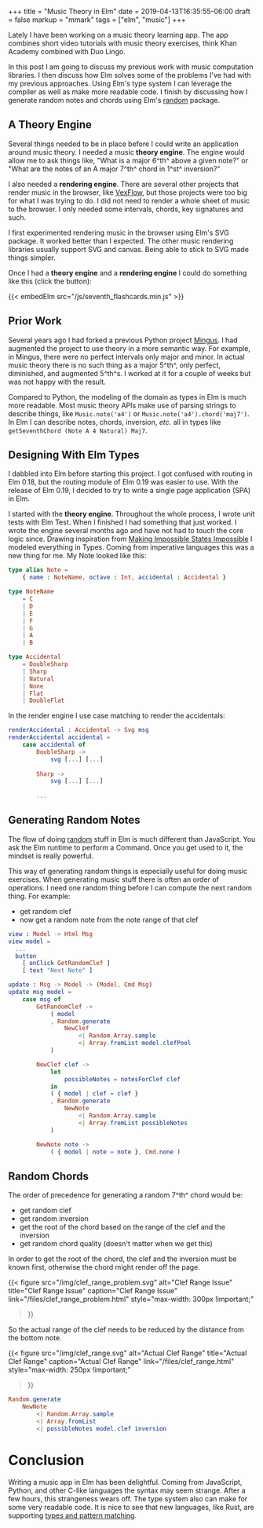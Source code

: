 +++
title = "Music Theory in Elm"
date = 2019-04-13T16:35:55-06:00
draft = false
markup = "mmark"
tags = ["elm", "music"]
+++

Lately I have been working on a music theory learning app. The app combines short video tutorials with music theory exercises, think Khan Academy combined with Duo Lingo.

In this post I am going to discuss my previous work with music computation libraries. I then discuss how Elm solves some of the problems I've had with my previous approaches. Using Elm's type system I can leverage the compiler as well as make more readable code. I finish by discussing how I generate random notes and chords using Elm's [random](https://package.elm-lang.org/packages/elm/random/latest/) package.

## A Theory Engine

Several things needed to be in place before I could write an application around music theory. I needed a music **theory engine**. The engine would allow me to ask things like, "What is a major 6^th^ above a given note?" or "What are the notes of an A major 7^th^ chord in 1^st^ inversion?"

I also needed a **rendering engine**. There are several other projects that render music in the browser, like [VexFlow](http://www.vexflow.com/), but those projects were too big for what I was trying to do. I did not need to render a whole sheet of music to the browser. I only needed some intervals, chords, key signatures and such.

I first experimented rendering music in the browser using Elm's SVG package. It worked better than I expected. The other music rendering libraries usually support SVG and canvas. Being able to stick to SVG made things simpler.

Once I had a **theory engine** and a **rendering engine** I could do something like this (click the button):

{{< embedElm src="/js/seventh_flashcards.min.js" >}}

## Prior Work

Several years ago I had forked a previous Python project [Mingus](https://github.com/bspaans/python-mingus). I had augmented the project to use theory in a more semantic way. For example, in Mingus, there were no perfect intervals only major and minor. In actual music theory there is no such thing as a major 5^th^, only perfect, diminished, and augmented 5^th^s. I worked at it for a couple of weeks but was not happy with the result.

Compared to Python, the modeling of the domain as types in Elm is much more readable. Most music theory APIs make use of parsing strings to describe things, like `Music.note('a4')` or `Music.note('a4').chord('maj7')`. In Elm I can describe notes, chords, inversion, *etc.* all in types like `getSeventhChord (Note A 4 Natural) Maj7`.

## Designing With Elm Types 

I dabbled into Elm before starting this project. I got confused with routing in Elm 0.18, but the routing module of Elm 0.19 was easier to use. With the release of Elm 0.19, I decided to try to write a single page application (SPA) in Elm.

I started with the **theory engine**. Throughout the whole process, I wrote unit tests with Elm Test. When I finished I had something that just worked. I wrote the engine several months ago and have not had to touch the core logic since. Drawing inspiration from [Making Impossible States Impossible](https://youtu.be/IcgmSRJHu_8) I modeled everything in Types. Coming from imperative languages this was a new thing for me. My Note looked like this:

```Elm
type alias Note =
    { name : NoteName, octave : Int, accidental : Accidental }

type NoteName
    = C
    | D
    | E
    | F
    | G
    | A
    | B

type Accidental
    = DoubleSharp
    | Sharp
    | Natural
    | None
    | Flat
    | DoubleFlat
```

In the render engine I use case matching to render the accidentals:

```Elm
renderAccidental : Accidental -> Svg msg
renderAccidental accidental =
    case accidental of
        DoubleSharp ->
            svg [...] [...]
        
        Sharp ->
            svg [...] [...]
        
        ...
```

## Generating Random Notes

The flow of doing [random](https://package.elm-lang.org/packages/elm/random/latest/) stuff in Elm is much different than JavaScript. You ask the Elm runtime to perform a Command. Once you get used to it, the mindset is really powerful.

This way of generating random things is especially useful for doing music exercises. When generating music stuff there is often an order of operations. I need one random thing before I can compute the next random thing. For example:

- get random clef
- now get a random note from the note range of that clef

```elm
view : Model -> Html Msg
view model =
  ...
  button
    [ onClick GetRandomClef ]
    [ text "Next Note" ]

update : Msg -> Model -> (Model, Cmd Msg)
update msg model =
    case msg of
        GetRandomClef ->
            ( model
            , Random.generate
                NewClef
                    <| Random.Array.sample
                    <| Array.fromList model.clefPool
            )

        NewClef clef ->
            let
                possibleNotes = notesForClef clef
            in
            ( { model | clef = clef }
            , Random.generate
                NewNote
                    <| Random.Array.sample
                    <| Array.fromList possibleNotes
            )

        NewNote note ->
            ( { model | note = note }, Cmd.none )
```

## Random Chords

The order of precedence for generating a random 7^th^ chord would be:

- get random clef
- get random inversion
- get the root of the chord based on the range of the clef and the inversion
- get random chord quality (doesn't matter when we get this)

In order to get the root of the chord, the clef and the inversion must be known first, otherwise the chord might render off the page.

{{< figure
  src="/img/clef_range_problem.svg"
  alt="Clef Range Issue"
  title="Clef Range Issue"
  caption="Clef Range Issue"
  link="/files/clef_range_problem.html"
  style="max-width: 300px !important;"
>}}

So the actual range of the clef needs to be reduced by the distance from the bottom note.

{{< figure
  src="/img/clef_range.svg"
  alt="Actual Clef Range"
  title="Actual Clef Range"
  caption="Actual Clef Range"
  link="/files/clef_range.html"
  style="max-width: 250px !important;"
>}}

```elm
Random.generate
    NewNote
        <| Random.Array.sample
        <| Array.fromList
        <| possibleNotes model.clef inversion
```

# Conclusion

Writing a music app in Elm has been delightful. Coming from JavaScript, Python, and other C-like languages the syntax may seem strange. After a few hours, this strangeness wears off. The type system also can make for some very readable code. It is nice to see that new languages, like Rust, are supporting [types and pattern matching](https://doc.rust-lang.org/book/match.html).

